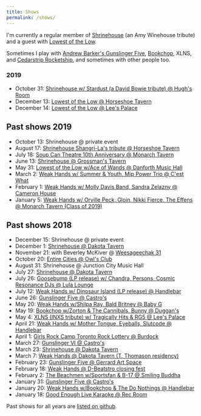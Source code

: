 ```yaml
---
title: Shows
permalink: /shows/
---
```


I'm currently a regular member of [Shrinehouse](https://www.facebook.com/shrinehouseband/) (an Amy Winehouse tribute) and a guest with [Lowest of the Low](http://lowestofthelow.com/).

Sometimes I play with [Andrew Barker's Gunslinger Five](andrewbarker.bandcamp.com/album/gunslinger), [Bookchop](http://bookchop.bandcamp.com/), XLNS, and [Cedarstrip Rocketship](https://cedarstriprocketship.bandcamp.com/), and sometimes with other people too.

### 2019

- October 31: [Shrinehouse w/ Stardust (a David Bowie tribute) @ Hugh's Room](https://www.facebook.com/events/408587949763064/)
- December 13: [Lowest of the Low @ Horseshoe Tavern](https://www.facebook.com/events/1314138618755731/)
- December 14: [Lowest of the Low @ Lee's Palace](https://www.facebook.com/events/390755181599789/)

## Past shows 2019

- October 13: Shrinehouse @ private event
- August 17: [Shrinehouse Shangri-La's tribute @ Horseshoe Tavern](https://www.facebook.com/events/185621135726773/)
- July 18: [Soup Can Theatre 10th Anniversary @ Monarch Tavern](https://www.facebook.com/events/2307737699264985/)
- June 13: [Shrinehouse @ Grossman's Tavern](https://www.facebook.com/events/317729169177200/)
- May 31: [Lowest of the Low w/Ace of Wands @ Danforth Music Hall](https://www.facebook.com/events/2131756887136240/2193686574276604/)
- March 2: [Weak Hands w/ Summer & Youth, Mip Power Trio @ C'est What](https://www.facebook.com/events/782724472089374/)
- February 1: [Weak Hands w/ Molly Davis Band, Sandra Zelazny @ Cameron House](https://www.facebook.com/events/308366519799844/)
- January 5: [Weak Hands w/ Orville Peck, Gloin, Nikki Fierce, The Effens @ Monarch Tavern (Class of 2019)](https://www.facebook.com/events/290911961550193/)

## Past shows 2018

- December 15: Shrinehouse @ private event
- December 1: [Shrinehouse @ Dakota Tavern](https://www.facebook.com/events/2199972020271231/)
- November 21: with Beverley McKiver @ [Weesageechak 31](https://www.nativeearth.ca/weesageechak31/)
- October 20: [Entire Cities @ Owl's Club](https://www.facebook.com/events/174739770042010/)
- August 31: Shrinehouse @ Junction City Music Hall
- July 27: [Shrinehouse @ Dakota Tavern](https://www.facebook.com/events/1835803953137082/)
- July 26: [Goosebump (LP release) w/ Chandra, Persons, Cosmic Resonance DJs @ Lula Lounge](https://www.facebook.com/events/579568395761059/)
- July 12: [Weak Hands w/ Dinosaur Island (LP release) @ Handlebar](https://www.facebook.com/events/2010153129236472/)
- June 26: [Gunslinger Five @ Castro's](https://www.facebook.com/events/2248618615350917/)
- May 20: [Weak Hands w/Shilpa Ray, Bald Britney @ Baby G](https://www.facebook.com/events/740651842807731/)
- May 19: [Bookchop w/Zorton & The Cannibals, Bunny @ Duggan's](https://www.facebook.com/events/351086032068066/)
- May 4: [XLNS (INXS tribute) w/ Tragically Hits & RG5 @ Lee's Palace](https://www.facebook.com/events/427626857650176/)
- April 21: [Weak Hands w/ Mother Tongue, Eyeballs, Slutcode @ Handlebar](https://www.facebook.com/events/160232448018992/)
- April 1: [Girls Rock Camp Toronto Rock Lottery @ Burdock](https://www.facebook.com/profile.php?id=1067196316754062)
- March 27: [Gunslinger VI @ Castro's](https://www.facebook.com/events/1831716753793837/)
- March 23: [Shrinehouse @ Dakota Tavern](https://www.facebook.com/events/182588229134490/)
- March 7: [Weak Hands @ Dakota Tavern (T. Thomason residency)](https://www.facebook.com/events/2015483122054456/)
- February 23: [Gunslinger Five @ Gerrard Art Space](https://www.facebook.com/events/396992367419320/)
- February 18: [Weak Hands @ D-Beatstro closing fest](git@github.com:ruhee/ruhee.github.io.git)
- February 2: [The Beachmen w/Sportsfan & B-17 @ Smiling Buddha](https://www.facebook.com/events/208405756395325/)
- January 31: [Gunslinger Five @ Castro's](https://www.facebook.com/events/526888074339726/)
- January 20: [Weak Hands w/Bookchop & The Do Nothings @ Handlebar](https://www.facebook.com/events/1935926319953402/)
- January 18: [Good Enough Live Karaoke @ Rec Room](https://www.facebook.com/events/256323058231012/)

Past shows for all years are [listed on github](https://github.com/ruhee/show-archive/tree/master/raw).
